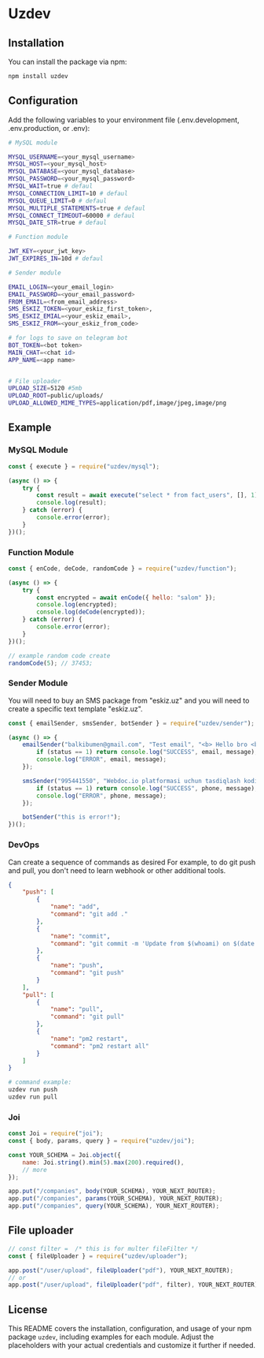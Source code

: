 # Uzdev

## Installation

You can install the package via npm:

```bash
npm install uzdev
```

## Configuration

Add the following variables to your environment file (.env.development, .env.production, or .env):

```bash
# MySQL module

MYSQL_USERNAME=<your_mysql_username>
MYSQL_HOST=<your_mysql_host>
MYSQL_DATABASE=<your_mysql_database>
MYSQL_PASSWORD=<your_mysql_password>
MYSQL_WAIT=true # defaul
MYSQL_CONNECTION_LIMIT=10 # defaul
MYSQL_QUEUE_LIMIT=0 # defaul
MYSQL_MULTIPLE_STATEMENTS=true # defaul
MYSQL_CONNECT_TIMEOUT=60000 # defaul
MYSQL_DATE_STR=true # defaul

# Function module

JWT_KEY=<your_jwt_key>
JWT_EXPIRES_IN=10d # defaul

# Sender module

EMAIL_LOGIN=<your_email_login>
EMAIL_PASSWORD=<your_email_password>
FROM_EMAIL=<from_email_address>
SMS_ESKIZ_TOKEN=<your_eskiz_first_token>,
SMS_ESKIZ_EMIAL=<your_eskiz_email>,
SMS_ESKIZ_FROM=<your_eskiz_from_code>

# for logs to save on telegram bot
BOT_TOKEN=<bot token>
MAIN_CHAT=<chat id>
APP_NAME=<app name>


# File uploader
UPLOAD_SIZE=5120 #5mb
UPLOAD_ROOT=public/uploads/
UPLOAD_ALLOWED_MIME_TYPES=application/pdf,image/jpeg,image/png

```

## Example

### MySQL Module

```javascript
const { execute } = require("uzdev/mysql");

(async () => {
    try {
        const result = await execute("select * from fact_users", [], 1);
        console.log(result);
    } catch (error) {
        console.error(error);
    }
})();
```

### Function Module

```javascript
const { enCode, deCode, randomCode } = require("uzdev/function");

(async () => {
    try {
        const encrypted = await enCode({ hello: "salom" });
        console.log(encrypted);
        console.log(deCode(encrypted));
    } catch (error) {
        console.error(error);
    }
})();

// example random code create
randomCode(5); // 37453;
```

### Sender Module

You will need to buy an SMS package from "eskiz.uz" and you will need to create a specific text template "eskiz.uz".

```javascript
const { emailSender, smsSender, botSender } = require("uzdev/sender");

(async () => {
    emailSender("balkibumen@gmail.com", "Test email", "<b> Hello bro <b>", (email, status, message) => {
        if (status == 1) return console.log("SUCCESS", email, message);
        console.log("ERROR", email, message);
    });

    smsSender("995441550", "Webdoc.io platformasi uchun tasdiqlash kodi: 12345", (phone, status, message) => {
        if (status == 1) return console.log("SUCCESS", phone, message);
        console.log("ERROR", phone, message);
    });

    botSender("this is error!");
})();
```

### DevOps

Can create a sequence of commands as desired
For example, to do git push and pull, you don't need to learn webhook or other additional tools.

```json
{
    "push": [
        {
            "name": "add",
            "command": "git add ."
        },
        {
            "name": "commit",
            "command": "git commit -m 'Update from $(whoami) on $(date +\"%Y-%m-%d %T\")'"
        },
        {
            "name": "push",
            "command": "git push"
        }
    ],
    "pull": [
        {
            "name": "pull",
            "command": "git pull"
        },
        {
            "name": "pm2 restart",
            "command": "pm2 restart all"
        }
    ]
}
```

```bash
# command example:
uzdev run push
uzdev run pull
```

### Joi

```javascript
const Joi = require("joi");
const { body, params, query } = require("uzdev/joi");

const YOUR_SCHEMA = Joi.object({
    name: Joi.string().min(5).max(200).required(),
    // more
});

app.put("/companies", body(YOUR_SCHEMA), YOUR_NEXT_ROUTER);
app.put("/companies", params(YOUR_SCHEMA), YOUR_NEXT_ROUTER);
app.put("/companies", query(YOUR_SCHEMA), YOUR_NEXT_ROUTER);
```

## File uploader

```javascript
// const filter =  /* this is for multer fileFilter */
const { fileUploader } = require("uzdev/uploader");

app.post("/user/upload", fileUploader("pdf"), YOUR_NEXT_ROUTER);
// or
app.post("/user/upload", fileUploader("pdf", filter), YOUR_NEXT_ROUTER);
```

## License

This README covers the installation, configuration, and usage of your npm package `uzdev`, including examples for each module. Adjust the placeholders with your actual credentials and customize it further if needed.
